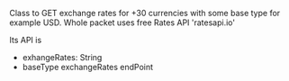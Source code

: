 Class to GET exchange rates for +30 currencies with some base type for example USD. Whole packet uses free Rates API 'ratesapi.io'

Its API is
-  exhangeRates: String
-  baseType exchangeRates endPoint